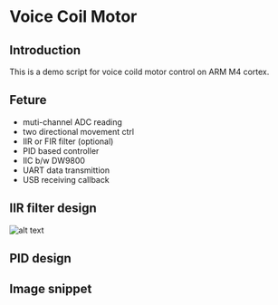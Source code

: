 # Voice Coil Motor 
## Introduction
This is a demo script for voice coild motor control on ARM M4 cortex. 
## Feture
* muti-channel ADC reading
* two directional movement ctrl  
* IIR or FIR filter (optional)
* PID based controller
* IIC b/w DW9800
* UART data transmittion 
* USB receiving callback
## IIR filter design
![alt text](https://github.com/Wowowdog/test_01/blob/master/fil1.png?raw=true)
## PID design

## Image snippet
